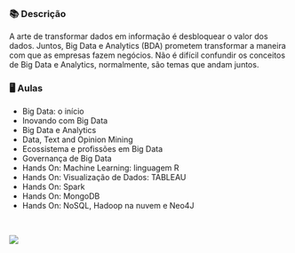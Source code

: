 ### 📚  Descrição

A arte de transformar dados em informação é desbloquear o valor dos dados. Juntos, Big Data e  Analytics (BDA) prometem  transformar a maneira  com que as empresas fazem negócios. Não  é  difícil  confundir os  conceitos de Big Data  e  Analytics, normalmente, são  temas que andam juntos.

### 🖥️  Aulas

- Big Data: o início 
- Inovando com Big Data    
- Big Data e Analytics                          
- Data, Text and Opinion Mining                               
- Ecossistema e profissões em Big Data                               
- Governança de Big Data                              
- Hands On: Machine Learning: linguagem R                     
- Hands On: Visualização de Dados: TABLEAU                   
- Hands On: Spark                   
- Hands On: MongoDB                      
- Hands On: NoSQL, Hadoop na nuvem e Neo4J

&nbsp;


<a href="https://www.linkedin.com/in/claudia-nogueira-dos-anjos-b71726215/" target="_blank">
        <img src="https://img.shields.io/badge/claudiaanjos-%230077B5.svg?&style=for-the-badge&logo=linkedin&logoColor=white&link=mailto:https://www.linkedin.com/in/claudia-nogueira-dos-anjos-093407180/">
</a>
